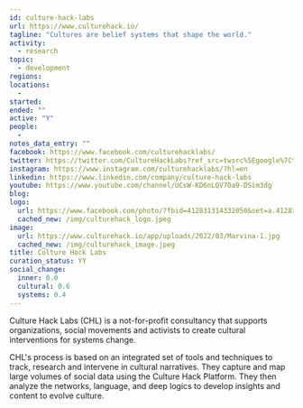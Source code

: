 ```yaml
---
id: culture-hack-labs
url: https://www.culturehack.io/
tagline: "Cultures are belief systems that shape the world."
activity:
  - research
topic:
  - development
regions: 
locations:
  - 
started:
ended: ""
active: "Y"
people:
  - 
notes_data_entry: ""
facebook: https://www.facebook.com/culturehacklabs/
twitter: https://twitter.com/CultureHackLabs?ref_src=twsrc%5Egoogle%7Ctwcamp%5Eserp%7Ctwgr%5Eauthor
instagram: https://www.instagram.com/culturehacklabs/?hl=en
linkedin: https://www.linkedin.com/company/culture-hack-labs
youtube: https://www.youtube.com/channel/UCsW-KD6nLQV7Oa9-DSim3dg
blog: 
logo:
  url: https://www.facebook.com/photo/?fbid=412831314332050&set=a.412831274332054
  cached_new: /img/culturehack_logo.jpeg
image:
  url: https://www.culturehack.io/app/uploads/2022/03/Marvina-1.jpg
  cached_new: /img/culturehack_image.jpeg
title: Culture Hack Labs
curation_status: YY
social_change:
  inner: 0.0
  cultural: 0.6
  systems: 0.4
---
```

Culture Hack Labs (CHL) is a not-for-profit consultancy that supports organizations, social movements and activists to create cultural interventions for systems change.

CHL's process is based on an integrated set of tools and techniques to track, research and intervene in cultural narratives. They capture and map large volumes of social data using the Culture Hack Platform. They then analyze the networks, language, and deep logics to develop insights and content to evolve culture.
